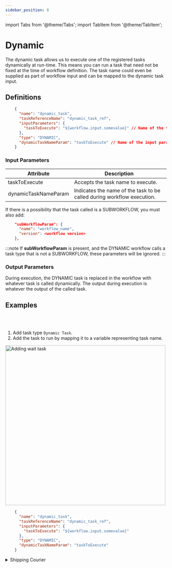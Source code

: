 ```yaml
---
sidebar_position: 8
---
```


import Tabs from '@theme/Tabs';
import TabItem from '@theme/TabItem';

# Dynamic 

The dynamic task allows us to execute one of the registered tasks dynamically at run-time. This means you can run a task 
that need not be fixed at the time of workflow definition. The task name could even be supplied as part of workflow input and 
can be mapped to the dynamic task input.

## Definitions

```json
    {
      "name": "dynamic_task",
      "taskReferenceName": "dynamic_task_ref",
      "inputParameters": {
        "taskToExecute": "${workflow.input.somevalue}" // Name of the task to execute
      },
      "type": "DYNAMIC",
      "dynamicTaskNameParam": "taskToExecute" // Name of the input parameter holding the task name to execute
    }
```

### Input Parameters

| Attribute            | Description                                                            |
| -------------------- | ---------------------------------------------------------------------- |
| taskToExecute        | Accepts the task name to execute.                                      |
| dynamicTaskNameParam | Indicates the name of the task to be called during workflow execution. |

If there is a possibility that the task called is a SUBWORKFLOW, you must also add:

```json
    "subWorkflowParam": {
      "name": "workflow_name",
      "version": <workflow version>
    },
```

:::note
If **subWorkflowParam** is present, and the DYNAMIC workflow calls a task type that is not a SUBWORKFLOW, these parameters will be ignored.
:::

### Output Parameters

During execution, the DYNAMIC task is replaced in the workflow with whatever task is called dynamically. The output during execution is whatever the output of the called task.

## Examples


<Tabs>
<TabItem value="UI" label="UI" className="paddedContent">

<div className="row">
<div className="col col--4">

<br/>
<br/>

1. Add task type `Dynamic Task`.
2. Add the task to run by mapping it to a variable representing task name.

</div>
<div className="col">
<div className="embed-loom-video">

<p><img src="/content/img/ui-guide-dynamic-task.png" alt="Adding wait task" width="500" height="auto"/></p>

</div>
</div>
</div>



</TabItem>
 <TabItem value="JSON" label="JSON Example">

```json
    {
      "name": "dynamic_task",
      "taskReferenceName": "dynamic_task_ref",
      "inputParameters": {
        "taskToExecute": "${workflow.input.somevalue}"
      },
      "type": "DYNAMIC",
      "dynamicTaskNameParam": "taskToExecute"
    }
```

</TabItem>
</Tabs>


<details><summary>Shipping Courier</summary>
<p>
Suppose in a workflow, we have to decide to ship the courier, but the decision is to be made during execution. The workflow looks like this:

```json
{
  "name": "Shipping_Flow",
  "description": "Ships smartly on the basis of Shipping info",
  "tasks": [
    {
      "name": "shipping_info",
      "taskReferenceName": "shipping_info",
      "inputParameters": {
      },
      "type": "SIMPLE"
    },
    {
      "name": "shipping_task",
      "taskReferenceName": "shipping_task",
      "inputParameters": {
        "taskToExecute": "${shipping_info.output.shipping_service}"
      },
      "type": "DYNAMIC",
      "dynamicTaskNameParam": "taskToExecute"
    }
  ]
}
```

The **shipping_info** task generates an output that is used to determine which task is run in the **shipping_task** DYNAMIC task. The line **"taskToExecute": "${shipping_info.output.shipping_service}"** reads the **shipping_service** output from **shipping_info**. In this example, there are two possible outputs, **ship_via_fedex** or **ship_via_ups**.

Here is the workflow with the DYNAMIC task:

<p align="center"><img src="/content/img/dynamic-task-example.png" alt="Dynamic Task Example" width="50%" height="auto"></img></p>

Now, assume a workflow execution where **shipping_info** outputs:

```json
{
 "shipping_service": "ship_via_fedex"
}
```

The DYNAMIC task **shipping_task** has been replaced with **ship_via_fedex**:


<p align="center"><img src="/content/img/ship-via-fedex.jpg" alt="Ship Via Fedex" width="50%" height="auto"></img></p>

If the output is:

```json
{
  "shipping_service": "ship_via_ups"
}
```
The DYNAMIC task **shipping_task** has been replaced with **ship_via_ups**:

<p align="center"><img src="/content/img/ship-via-ups.jpg" alt="Ship Via UPS" width="50%" height="auto"></img></p>
</p>
</details>